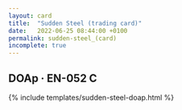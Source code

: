 ```yaml
---
layout: card
title:  "Sudden Steel (trading card)"
date:   2022-06-25 08:44:00 +0100
permalink: sudden-steel_(card)
incomplete: true
---
```


## DOAp &middot; EN-052 C

{% include templates/sudden-steel-doap.html %}